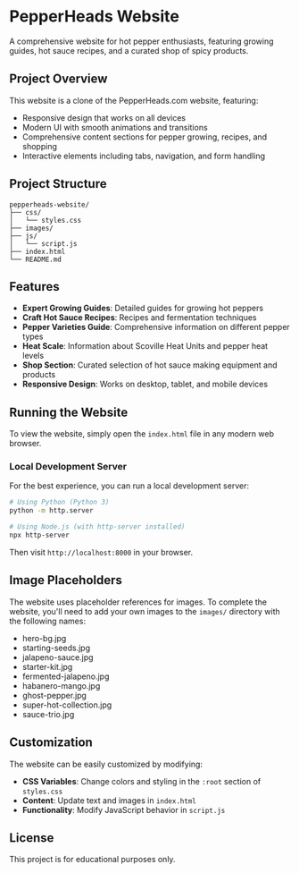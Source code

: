 # PepperHeads Website

A comprehensive website for hot pepper enthusiasts, featuring growing guides, hot sauce recipes, and a curated shop of spicy products.

## Project Overview

This website is a clone of the PepperHeads.com website, featuring:

- Responsive design that works on all devices
- Modern UI with smooth animations and transitions
- Comprehensive content sections for pepper growing, recipes, and shopping
- Interactive elements including tabs, navigation, and form handling

## Project Structure

```
pepperheads-website/
├── css/
│   └── styles.css
├── images/
├── js/
│   └── script.js
├── index.html
└── README.md
```

## Features

- **Expert Growing Guides**: Detailed guides for growing hot peppers
- **Craft Hot Sauce Recipes**: Recipes and fermentation techniques
- **Pepper Varieties Guide**: Comprehensive information on different pepper types
- **Heat Scale**: Information about Scoville Heat Units and pepper heat levels
- **Shop Section**: Curated selection of hot sauce making equipment and products
- **Responsive Design**: Works on desktop, tablet, and mobile devices

## Running the Website

To view the website, simply open the `index.html` file in any modern web browser.

### Local Development Server

For the best experience, you can run a local development server:

```bash
# Using Python (Python 3)
python -m http.server

# Using Node.js (with http-server installed)
npx http-server
```

Then visit `http://localhost:8000` in your browser.

## Image Placeholders

The website uses placeholder references for images. To complete the website, you'll need to add your own images to the `images/` directory with the following names:

- hero-bg.jpg
- starting-seeds.jpg
- jalapeno-sauce.jpg
- starter-kit.jpg
- fermented-jalapeno.jpg
- habanero-mango.jpg
- ghost-pepper.jpg
- super-hot-collection.jpg
- sauce-trio.jpg

## Customization

The website can be easily customized by modifying:

- **CSS Variables**: Change colors and styling in the `:root` section of `styles.css`
- **Content**: Update text and images in `index.html`
- **Functionality**: Modify JavaScript behavior in `script.js`

## License

This project is for educational purposes only.

